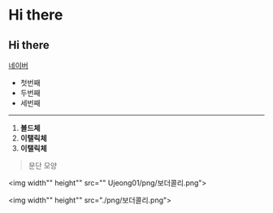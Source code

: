 # Hi there 
## Hi there

[네이버](https://naver.com)

- 첫번째
-  두번째
-   세번째
    
***
1. **볼드체**
2. **이탤릭체**
3. __이탤릭체__

>문단 모양

<img width"" height"" src="" Ujeong01/png/보더콜리.png"></img>

<img width"" height"" src="./png/보더콜리.png"></img>


